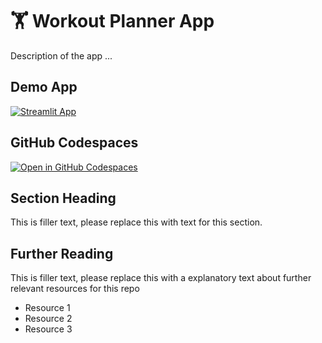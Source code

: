 # 🏋️ Workout Planner App

Description of the app ...

## Demo App

[![Streamlit App](https://static.streamlit.io/badges/streamlit_badge_black_white.svg)](https://workout-planner.streamlit.app/)

## GitHub Codespaces

[![Open in GitHub Codespaces](https://github.com/codespaces/badge.svg)](https://codespaces.new/streamlit/app-starter-kit?quickstart=1)

## Section Heading

This is filler text, please replace this with text for this section.

## Further Reading

This is filler text, please replace this with a explanatory text about further relevant resources for this repo
- Resource 1
- Resource 2
- Resource 3
